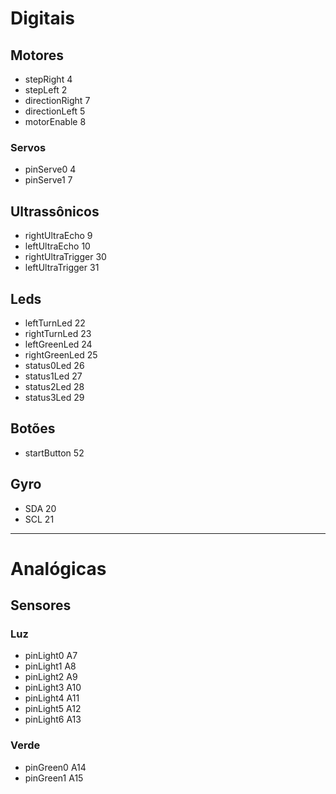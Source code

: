 # Digitais
## Motores
- stepRight 4
- stepLeft 2
- directionRight 7
- directionLeft 5
- motorEnable 8
### Servos
- pinServe0 4
- pinServe1 7

## Ultrassônicos
- rightUltraEcho 9
- leftUltraEcho 10
- rightUltraTrigger 30
- leftUltraTrigger 31

## Leds
- leftTurnLed 22
- rightTurnLed 23
- leftGreenLed 24
- rightGreenLed 25
- status0Led 26
- status1Led 27
- status2Led 28
- status3Led 29

## Botões
- startButton 52

## Gyro
- SDA 20
- SCL 21

---
# Analógicas

## Sensores
### Luz
- pinLight0 A7
- pinLight1 A8
- pinLight2 A9
- pinLight3 A10
- pinLight4 A11
- pinLight5 A12
- pinLight6 A13

### Verde
- pinGreen0 A14
- pinGreen1 A15
